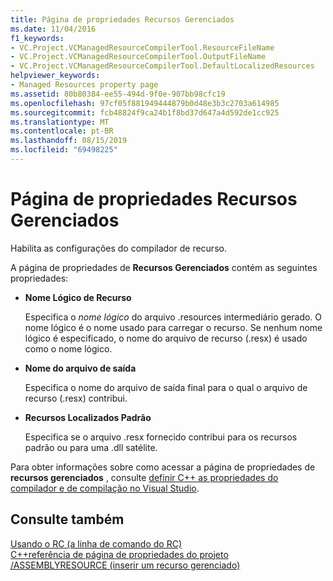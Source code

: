 ```yaml
---
title: Página de propriedades Recursos Gerenciados
ms.date: 11/04/2016
f1_keywords:
- VC.Project.VCManagedResourceCompilerTool.ResourceFileName
- VC.Project.VCManagedResourceCompilerTool.OutputFileName
- VC.Project.VCManagedResourceCompilerTool.DefaultLocalizedResources
helpviewer_keywords:
- Managed Resources property page
ms.assetid: 80b80384-ee55-494d-9f0e-907bb98cfc19
ms.openlocfilehash: 97cf05f881949444879b0d48e3b3c2703a614985
ms.sourcegitcommit: fcb48824f9ca24b1f8bd37d647a4d592de1cc925
ms.translationtype: MT
ms.contentlocale: pt-BR
ms.lasthandoff: 08/15/2019
ms.locfileid: "69498225"
---
```

# <a name="managed-resources-property-page"></a>Página de propriedades Recursos Gerenciados

Habilita as configurações do compilador de recurso.

A página de propriedades de **Recursos Gerenciados** contém as seguintes propriedades:

- **Nome Lógico de Recurso**

   Especifica o *nome lógico* do arquivo .resources intermediário gerado. O nome lógico é o nome usado para carregar o recurso. Se nenhum nome lógico é especificado, o nome do arquivo de recurso (.resx) é usado como o nome lógico.

- **Nome do arquivo de saída**

   Especifica o nome do arquivo de saída final para o qual o arquivo de recurso (.resx) contribui.

- **Recursos Localizados Padrão**

   Especifica se o arquivo .resx fornecido contribui para os recursos padrão ou para uma .dll satélite.

Para obter informações sobre como acessar a página de propriedades de **recursos gerenciados** , consulte [definir C++ as propriedades do compilador e de compilação no Visual Studio](../working-with-project-properties.md).

## <a name="see-also"></a>Consulte também

[Usando o RC (a linha de comando do RC)](/windows/win32/menurc/using-rc-the-rc-command-line-)<br>
[C++referência de página de propriedades do projeto](property-pages-visual-cpp.md)<br>
[/ASSEMBLYRESOURCE (inserir um recurso gerenciado)](assemblyresource-embed-a-managed-resource.md)
